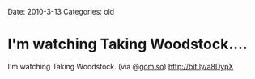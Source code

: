 Date: 2010-3-13
Categories: old

# I'm watching Taking Woodstock....

I'm watching Taking Woodstock. (via @<a href="http://twitter.com/gomiso" class="aktt_username">gomiso</a>) <a href="http://bit.ly/a8DypX" rel="nofollow">http://bit.ly/a8DypX</a>

